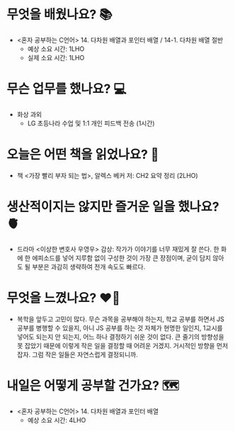 # 무엇을 배웠나요? 📚
- <혼자 공부하는 C언어> 14. 다차원 배열과 포인터 배열 / 14-1. 다차원 배열 절반
    - 예상 소요 시간: 1LHO
    - 실제 소요 시간: 1LHO

# 무슨 업무를 했나요? 💻
- 화상 과외
    - LG 초등나라 수업 및 1:1 개인 피드백 전송 (1시간)

# 오늘은 어떤 책을 읽었나요? 📖
- 책 <가장 빨리 부자 되는 법>, 알렉스 베커 저: CH2 요약 정리 (2LHO)

# 생산적이지는 않지만 즐거운 일을 했나요? 🫀
- 드라마 <이상한 변호사 우영우> 감상: 작가가 이야기를 너무 재밌게 잘 쓴다. 한 화에 한 에피소드를 넣어 지루함 없이 구성한 것이 가장 큰 장점이며, 굳이 담지 않아도 될 부분은 과감히 생략하여 전개 속도도 빠르다.

# 무엇을 느꼈나요? ❤️‍🔥
- 복학을 앞두고 고민이 많다. 무슨 과목을 공부해야 하는지, 학교 공부를 하면서 JS 공부를 병행할 수 있을지, 아니 JS 공부를 하는 것 자체가 현명한 일인지, 1교시를 넣어도 되는지 안 되는지, 어느 하나 결정하기 쉬운 것이 없다. 큰 줄기의 방향성을 못 잡았기 때문에 이렇게 작은 일을 결정할 때 어려운 거겠지. 거시적인 방향을 먼저 잡자. 그럼 작은 일들은 자연스럽게 결정되니까.

# 내일은 어떻게 공부할 건가요? 🗺
- <혼자 공부하는 C언어> 14. 다차원 배열과 포인터 배열
    - 예상 소요 시간: 4LHO